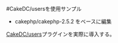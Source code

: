 #CakeDC/usersを使用サンプル

-  cakephp/cakephp-2.5.2 をベースに編集


[CakeDC/users](https://github.com/CakeDC/users)プラグインを実際に導入する。

